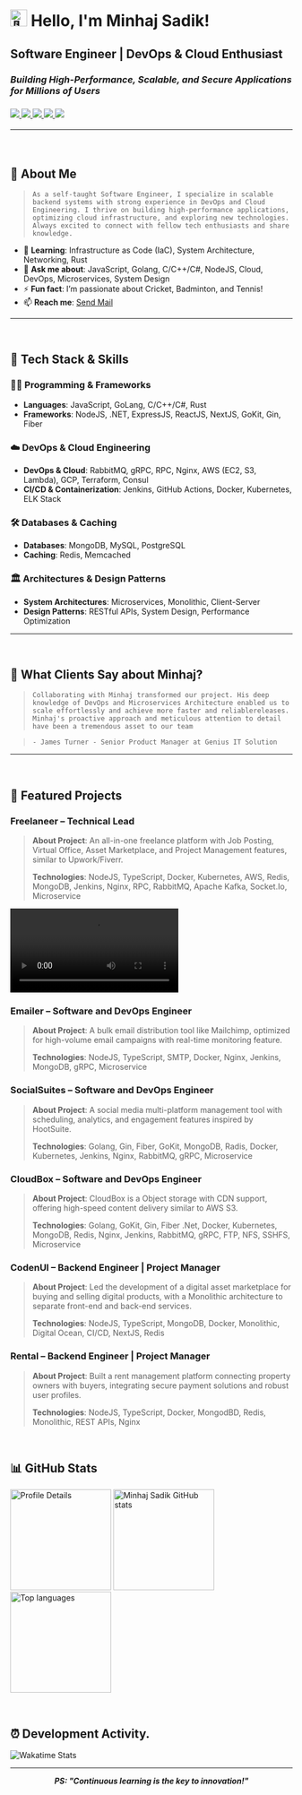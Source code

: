 <h1><img src="https://user-images.githubusercontent.com/1303154/88677602-1635ba80-d120-11ea-84d8-d263ba5fc3c0.gif" width="30px" height="30px" alt="👋"> Hello, I'm Minhaj Sadik!</h1>

<p> 
  <h2> <strong>Software Engineer | DevOps & Cloud Enthusiast</strong></h1>
  <h3><em>Building High-Performance, Scalable, and Secure Applications for Millions of Users</em><h3/>
</p>
<p>
  <a href="https://facebook.com/MinhajoSadik">
        <img src="https://img.shields.io/badge/Facebook-1877F2?style=for-the-badge&logo=facebook&logoColor=white" />
    </a>
    <a href="https://www.linkedin.com/in/SadikUddin">
        <img src="https://img.shields.io/badge/LinkedIn-0077B5?style=for-the-badge&logo=linkedin&logoColor=white" />
    </a>
    <a href="https://instagram.com/minhaj_sadik">
        <img src="https://img.shields.io/badge/Instagram-E4405F?style=for-the-badge&logo=instagram&logoColor=white" />
    </a>
    <a href="https://twitter.com/MinhajSadik1">
        <img src="https://img.shields.io/badge/Twitter-1DA1F2?style=for-the-badge&logo=twitter&logoColor=white" />
    </a>
    <a href="mailto:minhaj@techstride.digital">
        <img src="https://img.shields.io/badge/Email-D14836?style=for-the-badge&logo=email&logoColor=white" />
    </a>
</p>

---

<br/>

## 🌟 About Me

>```As a self-taught Software Engineer, I specialize in scalable backend systems with strong experience in DevOps and Cloud Engineering. I thrive on building high-performance applications, optimizing cloud infrastructure, and exploring new technologies. Always excited to connect with fellow tech enthusiasts and share knowledge.```

- 🌱 **Learning**: Infrastructure as Code (IaC), System Architecture, Networking, Rust
- 💬 **Ask me about**: JavaScript, Golang, C/C++/C#, NodeJS, Cloud, DevOps, Microservices, System Design
- ⚡ **Fun fact**: I’m passionate about Cricket, Badminton, and Tennis!
- 📫 **Reach me**: <a href="mailto:minhaj@techstride.digital"> Send Mail </a>

---
<br/>

## 🚀 Tech Stack & Skills

### 👨‍💻 Programming & Frameworks
- **Languages**: JavaScript, GoLang, C/C++/C#, Rust
- **Frameworks**: NodeJS, .NET, ExpressJS, ReactJS, NextJS, GoKit, Gin, Fiber

### ☁️ DevOps & Cloud Engineering
- **DevOps & Cloud**: RabbitMQ, gRPC, RPC, Nginx, AWS (EC2, S3, Lambda), GCP, Terraform, Consul
- **CI/CD & Containerization**: Jenkins, GitHub Actions, Docker, Kubernetes, ELK Stack

### 🛠️ Databases & Caching
- **Databases**: MongoDB, MySQL, PostgreSQL
- **Caching**: Redis, Memcached

### 🏛️ Architectures & Design Patterns
- **System Architectures**: Microservices, Monolithic, Client-Server  
- **Design Patterns**: RESTful APIs, System Design, Performance Optimization

---
<br/>

## 💬 What Clients Say about Minhaj?

>```Collaborating with Minhaj transformed our project. His deep knowledge of DevOps and Microservices Architecture enabled us to scale effortlessly and achieve more faster and reliablereleases. Minhaj's proactive approach and meticulous attention to detail have been a tremendous asset to our team```

>```- James Turner - Senior Product Manager at Genius IT Solution```

---
<br/>

## 💼 Featured Projects

### Freelaneer – Technical Lead

> **About Project**: An all-in-one freelance platform with Job Posting, Virtual Office, Asset Marketplace, and Project Management features, similar to Upwork/Fiverr.
> 
> **Technologies**: NodeJS, TypeScript, Docker, Kubernetes, AWS, Redis, MongoDB, Jenkins, Nginx, RPC, RabbitMQ, Apache Kafka, Socket.Io, Microservice

![Freelaneer Demo](./Assets/freelaneer_gif.mp4)


### Emailer – Software and DevOps Engineer

> **About Project**: A bulk email distribution tool like Mailchimp, optimized for high-volume email campaigns with real-time monitoring feature.
> 
> **Technologies**: NodeJS, TypeScript, SMTP, Docker, Nginx, Jenkins, MongoDB, gRPC, Microservice 


### SocialSuites – Software and DevOps Engineer

> **About Project**: A social media multi-platform management tool with scheduling, analytics, and engagement features inspired by HootSuite.
> 
> **Technologies**: Golang, Gin, Fiber, GoKit, MongoDB, Radis, Docker, Kubernetes, Jenkins, Nginx, RabbitMQ, gRPC, Microservice


### CloudBox – Software and DevOps Engineer

> **About Project**: CloudBox is a Object storage with CDN support, offering high-speed content delivery similar to AWS S3.
> 
> **Technologies**: Golang, GoKit, Gin, Fiber .Net, Docker, Kubernetes, MongoDB, Redis, Nginx, Jenkins, RabbitMQ, gRPC, FTP, NFS, SSHFS, Microservice


### CodenUI – Backend Engineer | Project Manager

> **About Project**: Led the development of a digital asset marketplace for buying and selling digital products, with a Monolithic architecture to separate front-end and back-end services.
> 
> **Technologies**: NodeJS, TypeScript, MongoDB, Docker, Monolithic, Digital Ocean, CI/CD, NextJS, Redis


### Rental – Backend Engineer | Project Manager

> **About Project**: Built a rent management platform connecting property owners with buyers, integrating secure payment solutions and robust user profiles.
> 
> **Technologies**: NodeJS, TypeScript, Docker, MongodBD, Redis, Monolithic, REST APIs, Nginx


<br/>


## 📊 GitHub Stats

<p>
  <img height="180em" src="https://github-profile-summary-cards.vercel.app/api/cards/profile-details?username=MinhajSadik&show_icons=true&theme=radical" alt="Profile Details"/>
  <img height="180em" src="https://github-readme-stats.vercel.app/api?username=MinhajSadik&show_icons=true&theme=radical&include_all_commits=true&count_private=true" alt="Minhaj Sadik GitHub stats"/>
  <img height="180em" src="https://github-readme-stats.vercel.app/api/top-langs/?username=MinhajSadik&langs_count=7&theme=radical" alt="Top languages"/>
<!--   <img height="180em" src="https://streak-stats.demolab.com/?user=MinhajSadik&theme=radical&show_icons=true" alt="GitHub Streak"/> -->
</p>

<br/>

## ⏰ Development Activity.

![Wakatime Stats](https://github-readme-stats.vercel.app/api/wakatime?username=MinhajSadik&show_icons=true&theme=radical)

  
---

<p align="center">
    <em><strong>PS: "Continuous learning is the key to innovation!"</strong></em>
</p>
